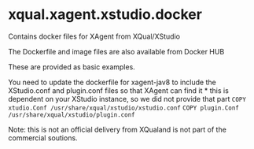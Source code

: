 # xqual.xagent.xstudio.docker
Contains docker files for XAgent from XQual/XStudio

The Dockerfile and image files are also available from Docker HUB

These are provided as basic examples. 

You need to update the dockerfile for xagent-jav8 to include the XStudio.conf and plugin.conf files so that XAgent can find it
    * this is dependent on your XStudio instance, so we did not provide that part
    `COPY xtudio.Conf /usr/share/xqual/xstudio/xstudio.conf`
    `COPY plugin.Conf /usr/share/xqual/xstudio/plugin.conf`

Note: this is not an official delivery from XQualand is not part of the commercial soutions. 
